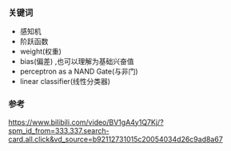 ### 关键词

- 感知机
- 阶跃函数
- weight(权重)
- bias(偏差) ,也可以理解为基础兴奋值
- perceptron as a NAND Gate(与非门)
- linear classifier(线性分类器)

### 参考

https://www.bilibili.com/video/BV1gA4y1Q7Kj/?spm_id_from=333.337.search-card.all.click&vd_source=b92112731015c20054034d26c9ad8a67
